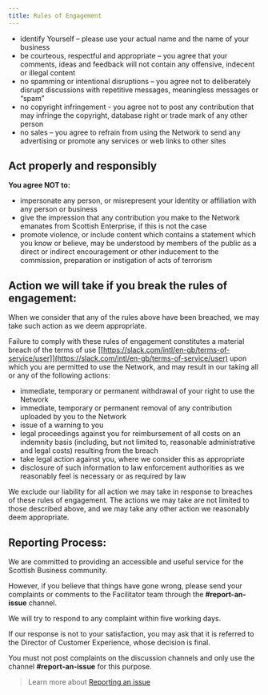 ```yaml
---
title: Rules of Engagement
---
```



- identify Yourself – please use your actual name and the name of your business
- be courteous, respectful and appropriate – you agree that your comments, ideas and feedback will not contain any offensive, indecent or illegal content
- no spamming or intentional disruptions – you agree not to deliberately disrupt discussions with repetitive messages, meaningless messages or “spam”
- no copyright infringement - you agree not to post any contribution that may infringe the copyright, database right or trade mark of any other person
- no sales – you agree to refrain from using the Network to send any advertising or promote any services or web links to other sites


## Act properly and responsibly

**You agree NOT to:**

- impersonate any person, or misrepresent your identity or affiliation with any person or business
- give the impression that any contribution you make to the Network emanates from Scottish Enterprise, if this is not the case
- promote violence, or include content which contains a statement which you know or believe, may be understood by members of the public as a direct or indirect encouragement or other inducement to the commission, preparation or instigation of acts of terrorism

## Action we will take if you break the rules of engagement:

When we consider that any of the rules above have been breached, we may take such action as we deem appropriate.

Failure to comply with these rules of engagement constitutes a material breach of the terms of use [[https://slack.com/intl/en-gb/terms-of-service/user]](https://slack.com/intl/en-gb/terms-of-service/user) upon which you are permitted to use the Network, and may result in our taking all or any of the following actions:

- immediate, temporary or permanent withdrawal of your right to use the Network
- immediate, temporary or permanent removal of any contribution uploaded by you to the Network
- issue of a warning to you
- legal proceedings against you for reimbursement of all costs on an indemnity basis (including, but not limited to, reasonable administrative and legal costs) resulting from the breach
- take legal action against you, where we consider this as appropriate
- disclosure of such information to law enforcement authorities as we reasonably feel is necessary or as required by law

We exclude our liability for all action we may take in response to breaches of these rules of engagement. The actions we may take are not limited to those described above, and we may take any other action we reasonably deem appropriate.

## Reporting Process:

We are committed to providing an accessible and useful service for the Scottish Business community. 

However, if you believe that things have gone wrong, please send your complaints or comments to the Facilitator team through the **#report-an-issue** channel.

We will try to respond to any complaint within five working days.

If our response is not to your satisfaction, you may ask that it is referred to the Director of Customer Experience, whose decision is final.

You must not post complaints on the discussion channels and only use the channel **#report-an-issue** for this purpose.

> Learn more about [Reporting an issue](Report/report-an-issue.md)
